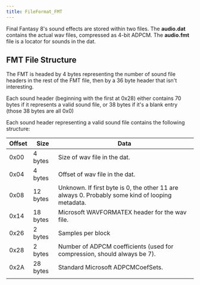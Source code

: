 ```yaml
---
title: FileFormat_FMT
---
```


Final Fantasy 8's sound effects are stored within two files. The **audio.dat** contains the actual wav files, compressed as 4-bit ADPCM. The **audio.fmt** file is a locator for sounds in the dat.

## FMT File Structure

The FMT is headed by 4 bytes representing the number of sound file headers in the rest of the FMT file, then by a 36 byte header that isn't interesting.

Each sound header (beginning with the first at 0x28) either contains 70 bytes if it represents a valid sound file, or 38 bytes if it's a blank entry (those 38 bytes are all 0x0)

Each sound header representing a valid sound file contains the following structure:

| Offset | Size     | Data                                                                                            |
|--------|----------|-------------------------------------------------------------------------------------------------|
| 0x00   | 4 bytes  | Size of wav file in the dat.                                                                    |
| 0x04   | 4 bytes  | Offset of wav file in the dat.                                                                  |
| 0x08   | 12 bytes | Unknown. If first byte is 0, the other 11 are always 0. Probably some kind of looping metadata. |
| 0x14   | 18 bytes | Microsoft WAVFORMATEX header for the wav file.                                                  |
| 0x26   | 2 bytes  | Samples per block                                                                               |
| 0x28   | 2 bytes  | Number of ADPCM coefficients (used for compression, should always be 7).                        |
| 0x2A   | 28 bytes | Standard Microsoft ADPCMCoefSets.                                                               |
|        |          |                                                                                                 |
